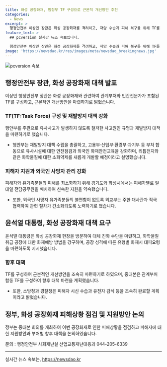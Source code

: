 ```yaml
---
title: 화성 공장화재, 범정부 TF 구성으로 근본적 개선방안 추진
categories:
  - News
excerpt: >
  행정안전부 이상민 장관은 화성 공장화재를 격려하고, 재앙 수습과 피해 복구를 위해 TF를 결성하고 외국인 화재안전교육 및 새로운 소화약제 개발 등을 약속했다. 윤석열 대통령은 화재사고 예방에 대한 대책을 지시하며 TF 구성을 촉구했고, 소방청과 경찰청은 빠른 피해자 지원을 계획하고 외교부는 외국인 사망자 유가족 지원에 노력하겠다고 밝혔다. 지금까지 24일 화재로 30명의 피해자가 발생했으며, 정부는 각 부처별 대책을 논의하고 향후 대응 방안을 살펴봤다.
feature_text: >
  ## pcversion 실시간 뉴스 속보입니다.

  행정안전부 이상민 장관은 화성 공장화재를 격려하고, 재앙 수습과 피해 복구를 위해 TF를 결성하고 외국인 화재안전교육 및 새로운 소화약제 개발 등을 약속했다. 윤석열 대통령은 화재사고 예방에 대한 대책을 지시하며 TF 구성을 촉구했고, 소방청과 경찰청은 빠른 피해자 지원을 계획하고 외교부는 외국인 사망자 유가족 지원에 노력하겠다고 밝혔다. 지금까지 24일 화재로 30명의 피해자가 발생했으며, 정부는 각 부처별 대책을 논의하고 향후 대응 방안을 살펴봤다.
image: 'https://newsdao.kr/res/images/meta/newsdao_breakingnews.jpg'
---
```


<p><img src="https://newsdao.kr/res/images/meta/newsdao_breakingnews.jpg" alt="pcversion 속보" /></p>

<h2 data-ke-size="size26">행정안전부 장관, 화성 공장화재 대책 발표</h2>

<p data-ke-size="size16">이상민 행정안전부 장관은 화성 공장화재와 관련하여 관계부처와 민간전문가가 포함된 TF를 구성하고, 근본적인 개선방안을 마련하기로 밝혔습니다.</p>

<h3>TF(TF:Task Force) 구성 및 재발방지 대책 강화</h3>

<p data-ke-size="size16">행안부를 주관으로 유사사고가 발생하지 않도록 철저한 사고원인 규명과 재발방지 대책을 마련하기로 했습니다.</p>

<ul>
    <li>행안부는 재발방지 대책 수립을 총괄하고, 고용부·산업부·환경부·과기부 등 부처 합동으로 유사시설에 대한 안전점검과 외국인 화재안전교육을 강화하며, 리튬전지와 같은 화학물질에 대한 소화약제를 새롭게 개발할 예정이라고 설명했습니다.</li>
</ul>

<h3>피해자 지원과 외국인 사망자 관리 강화</h3>

<p data-ke-size="size16">피해자와 유가족분들의 피해를 최소화하기 위해 경기도와 화성시에서는 피해자별로 일대일 전담공무원을 배치하여 신속한 지원을 약속했습니다.</p>

<ul>
    <li>또한, 외국인 사망자 유가족분들의 불편함이 없도록 외교부는 주한 대사관과 적극 협력하여 관련 절차가 간소화되도록 노력하기로 했습니다.</li>
</ul>

<h2 data-ke-size="size26">윤석열 대통령, 화성 공장화재 대책 요구</h2>

<p data-ke-size="size16">윤석열 대통령은 화성 공장화재 현장을 방문하여 대체 진화 수단을 마련하고, 화학물질 취급 공장에 대한 화재예방 방법을 강구하며, 공장 성격에 따른 유형별 화재시 대피요령을 마련하도록 지시했습니다.</p>

<h3>향후 대책</h3>

<p data-ke-size="size16">TF를 구성하여 근본적인 개선방안을 조속히 마련하기로 하였으며, 중대본은 관계부처 합동 TF를 구성하여 향후 대책 마련을 계획했습니다.</p>

<ul>
    <li>또한, 소방청과 경찰청은 피해자 시신 수습과 유전자 감식 등을 조속히 완료할 계획이라고 밝혔습니다.</li>
</ul>

<h2 data-ke-size="size26">정부, 화성 공장화재 피해상황 점검 및 지원방안 논의</h2>

<p data-ke-size="size16">정부는 중대본 회의를 개최하여 이번 공장화재로 인한 피해상황을 점검하고 피해자에 대한 지원방안과 부처별 향후 대책을 논의하였습니다.</p>

<p data-ke-size="size16">문의 : 행정안전부 사회재난실 산업교통재난대응과 044-205-6339</p>

<p data-ke-size="size16"></p>

<hr>
실시간 뉴스 속보는, <a href="https://newsdao.kr" rel="dofollow">https://newsdao.kr</a>


